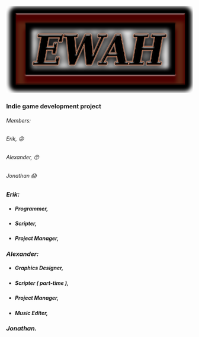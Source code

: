 ![Image of Yaktocat](https://github.com/ErikWallstrom/EW_AH/blob/master/test/res/images/Logo.png)

### Indie game development project

###### *Members:* 

###### Erik, :angry:

###### Alexander, :kissing_smiling_eyes:	

###### Jonathan :scream:

### *Erik:*

* ##### Programmer,
                            
* ##### Scripter,

* ##### Project Manager,

### *Alexander:* 

* ##### Graphics Designer,

* ##### Scripter ( part-time ),

* ##### Project Manager,

* ##### Music Editer, 

### *Jonathan.*






